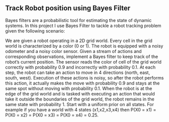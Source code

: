 ## Track Robot position using Bayes Filter
Bayes filters are a probabilistic tool for estimating the state of dynamic systems. In this project I use Bayes Filter to tackle a robot tracking problem given the following scenario:

We are given a robot operating in a 2D grid world. Every cell in the grid world is characterized by a color (0 or 1). The robot is equipped with a noisy odometer and a noisy color sensor. Given a stream of actions and corresponding observations, implement a Bayes filter to keep track of the robot’s current position. The sensor reads the color of cell of the grid world correctly with probability 0.9 and incorrectly with probability 0.1. At each step, the robot can take an action to move in 4 directions (north, east, south, west). Execution of these actions is noisy, so after the robot performs this action, it actually makes the move with probability 0.9 and stays at the same spot without moving with probability 0.1. When the robot is at the edge of the grid world and is tasked with executing an action that would take it outside the boundaries of the grid world, the robot remains in the same state with probability 1. Start with a uniform prior on all states. For example if you have a world with 4 states (x1,x2,x3,x4) then P(X0 = x1) = P(X0 = x2) = P(X0 = x3) = P(X0 = x4) = 0.25.

